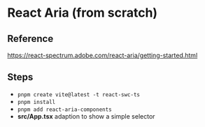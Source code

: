 # React Aria (from scratch)

## Reference

https://react-spectrum.adobe.com/react-aria/getting-started.html

## Steps

- `pnpm create vite@latest -t react-swc-ts`
- `pnpm install`
- `pnpm add react-aria-components`
- **src/App.tsx** adaption to show a simple selector
